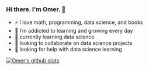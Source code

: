### Hi there. I'm Omer. 👋

<!--
**coder-omer/coder-omer** is a ✨ _special_ ✨ repository because its `README.md` (this file) appears on your GitHub profile.

Here are some ideas to get you started:

- 🔭 I’m currently working on ...
- 🌱 I’m currently learning ...
- 👯 I’m looking to collaborate on ...
- 🤔 I’m looking for help with ...
- 💬 Ask me about ...
- 📫 How to reach me: ...
- 😄 Pronouns: ...
- ⚡ Fun fact: ...
-->

- ⚡ I love math, programming, data science, and books 
- 🌱 I’m addicted to learning and growing every day
- 🌱 currently learning data science
- 👯 looking to collaborate on data science projects
- 🤔 looking for help with data science learning





[![Omer's github stats](https://github-readme-stats.vercel.app/api?username=coder-omer&count_private=true&show_icons=true&theme=radical&hide_rank=false)](https://github.com/coder-omer/github-readme-stats)
